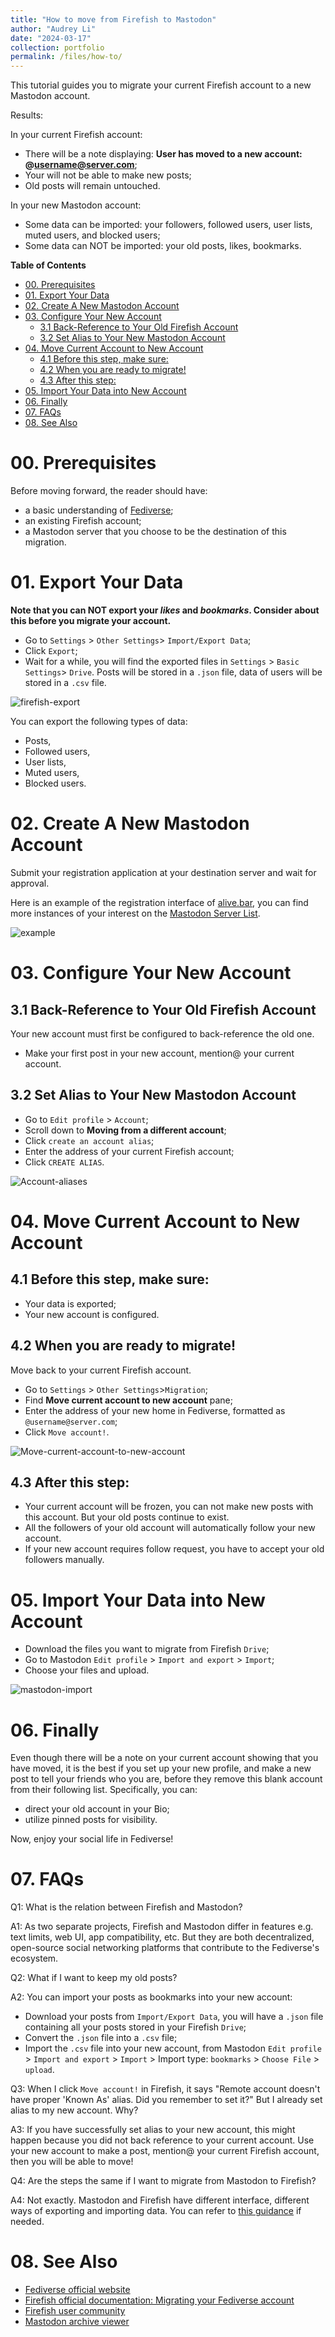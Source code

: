 ```yaml
---
title: "How to move from Firefish to Mastodon"
author: "Audrey Li"
date: "2024-03-17" 
collection: portfolio
permalink: /files/how-to/
---
```


This tutorial guides you to migrate your current Firefish account to a new Mastodon account.

Results:

In your current Firefish account:
- There will be a note displaying: **User has moved to a new account: @username@server.com**;
- Your will not be able to make new posts;
- Old posts will remain untouched.

In your new Mastodon account:
- Some data can be imported: your followers, followed users, user lists, muted users, and blocked users;
- Some data can NOT be imported: your old posts, likes, bookmarks.

**Table of Contents**
- [00. Prerequisites](#00-prerequisites)
- [01. Export Your Data](#01-export-your-data)
- [02. Create A New Mastodon Account](#02-create-a-new-mastodon-account)
- [03. Configure Your New Account](#03-configure-your-new-account)
  - [3.1 Back-Reference to Your Old Firefish Account](#31-back-reference-to-your-old-firefish-account)
  - [3.2 Set Alias to Your New Mastodon Account](#32-set-alias-to-your-new-mastodon-account)
- [04. Move Current Account to New Account](#04-move-current-account-to-new-account)
  - [4.1 Before this step, make sure:](#41-before-this-step-make-sure)
  - [4.2 When you are ready to migrate!](#42-when-you-are-ready-to-migrate)
  - [4.3 After this step:](#43-after-this-step)
- [05. Import Your Data into New Account](#05-import-your-data-into-new-account)
- [06. Finally](#06-finally)
- [07. FAQs](#07-faqs)
- [08. See Also](#08-see-also)
   
# 00. Prerequisites 
Before moving forward, the reader should have:
- a basic understanding of [Fediverse](https://joinfediverse.wiki/What_is_the_Fediverse%3F);
- an existing Firefish account;
- a Mastodon server that you choose to be the destination of this migration. 
  
# 01. Export Your Data
**Note that you can NOT export your *likes* and *bookmarks*. Consider about this before you migrate your account.**
- Go to `Settings` > `Other Settings`> `Import/Export Data`;
- Click `Export`;
- Wait for a while, you will find the exported files in `Settings` > `Basic Settings`> `Drive`. Posts will be stored in a `.json` file, data of users will be stored in a `.csv` file.

![firefish-export](firefish-export.png)

You can export the following types of data:
- Posts,
- Followed users,
- User lists,
- Muted users,
- Blocked users.
  
# 02. Create A New Mastodon Account
Submit your registration application at your destination server and wait for approval.

Here is an example of the registration interface of [alive.bar](https://alive.bar/about), you can find more instances of your interest on the [Mastodon Server List](https://joinmastodon.org/servers).

![example](alivebar-registration.png) 

# 03. Configure Your New Account
## 3.1 Back-Reference to Your Old Firefish Account 
Your new account must first be configured to back-reference the old one. 
- Make your first post in your new account, mention@ your current account. 
  
## 3.2 Set Alias to Your New Mastodon Account 
- Go to `Edit profile` > `Account`;
- Scroll down to **Moving from a different account**; 
- Click `create an account alias`;
- Enter the address of your current Firefish account; 
- Click `CREATE ALIAS`.
  
![Account-aliases](Account-aliases.png)

# 04. Move Current Account to New Account
## 4.1 Before this step, make sure:
- Your data is exported;
- Your new account is configured.

## 4.2 When you are ready to migrate!
Move back to your current Firefish account. 
- Go to `Settings` > `Other Settings`>`Migration`; 
- Find **Move current account to new account** pane;
- Enter the address of your new home in Fediverse, formatted as `@username@server.com`;
- Click `Move account!`.
  
![Move-current-account-to-new-account](Move-current-account-to-new-account.png)

## 4.3 After this step:
- Your current account will be frozen, you can not make new posts with this account. But your old posts continue to exist. 
- All the followers of your old account will automatically follow your new account.
- If your new account requires follow request, you have to accept your old followers manually. 

# 05. Import Your Data into New Account
- Download the files you want to migrate from Firefish `Drive`;
- Go to Mastodon `Edit profile` > `Import and export` > `Import`;
- Choose your files and upload. 

![mastodon-import](mastodon-import.png)
  
# 06. Finally
Even though there will be a note on your current account showing that you have moved, it is the best if you set up your new profile, and make a new post to tell your friends who you are, before they remove this blank account from their following list. Specifically, you can:
- direct your old account in your Bio;
- utilize pinned posts for visibility.

Now, enjoy your social life in Fediverse! 

# 07. FAQs
Q1: What is the relation between Firefish and Mastodon?

A1: As two separate projects, Firefish and Mastodon differ in features e.g. text limits, web UI, app compatibility, etc. But they are both decentralized, open-source social networking platforms that contribute to the Fediverse's ecosystem. 

Q2: What if I want to keep my old posts?

A2: You can import your posts as bookmarks into your new account: 
- Download your posts from `Import/Export Data`, you will have a `.json` file containing all your posts stored in your Firefish `Drive`;
- Convert the `.json` file into a `.csv` file;
- Import the `.csv` file into your new account, from Mastodon `Edit profile` > `Import and export` > `Import` > Import type: `bookmarks` > `Choose File` > `upload`.

Q3: When I click `Move account!` in Firefish, it says "Remote account doesn't have proper 'Known As' alias. Did you remember to set it?" But I already set alias to my new account. Why?

A3: If you have successfully set alias to your new account, this might happen because you did not back reference to your current account. Use your new account to make a post, mention@ your current Firefish account, then you will be able to move! 

Q4: Are the steps the same if I want to migrate from Mastodon to Firefish?

A4: Not exactly. Mastodon and Firefish have different interface, different ways of exporting and importing data. You can refer to [this guidance](https://wedistribute.org/2023/07/how-to-move-from-mastodon-to-firefish/) if needed.

# 08. See Also
- [Fediverse official website](https://fediverse.party/en/fediverse/)
- [Firefish official documentation: Migrating your Fediverse account](https://joinfirefish.org/docs/en/account-migration/)
- [Firefish user community](https://fishtank.firefishsoftware.com/user-community)
- [Mastodon archive viewer](https://github.com/slashyn/mastodon-archive-viewer-modified)